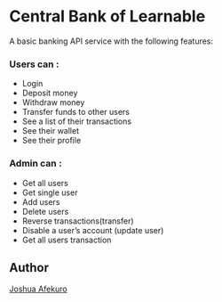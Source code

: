 # Central Bank of Learnable

A basic banking API service with the following features:

### Users can :

- Login
- Deposit money
- Withdraw money
- Transfer funds to other users
- See a list of their transactions
- See their wallet
- See their profile

### Admin can :

- Get all users
- Get single user
- Add users
- Delete users
- Reverse transactions(transfer)
- Disable a user’s account (update user)
- Get all users transaction

## Author

[Joshua Afekuro](https://github.com/afej)
